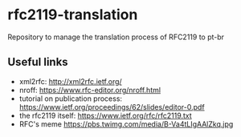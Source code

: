 # rfc2119-translation
Repository to manage the translation process of RFC2119 to pt-br

## Useful links
* xml2rfc: http://xml2rfc.ietf.org/
* nroff: https://www.rfc-editor.org/nroff.html
* tutorial on publication process: https://www.ietf.org/proceedings/62/slides/editor-0.pdf
* the rfc2119 itself: https://www.ietf.org/rfc/rfc2119.txt
* RFC's meme https://pbs.twimg.com/media/B-Va4tLIgAAlZkq.jpg
